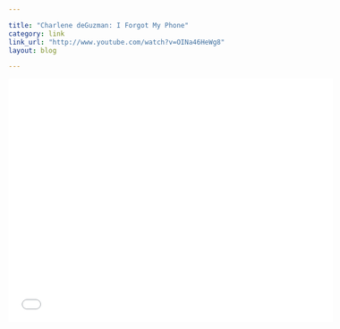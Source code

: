 ```yaml
---

title: "Charlene deGuzman: I Forgot My Phone"
category: link
link_url: "http://www.youtube.com/watch?v=OINa46HeWg8"
layout: blog

---
```


<iframe width="580" height="435" src="//www.youtube.com/embed/OINa46HeWg8" frameborder="0" allowfullscreen="allowfullscreen"> </iframe>
